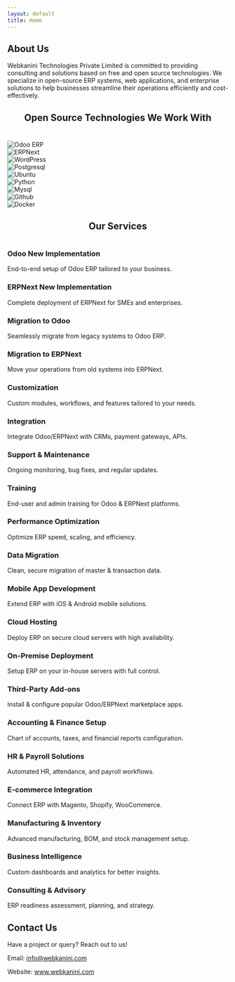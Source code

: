 ```yaml
---
layout: default
title: Home
---
```


<section id="about" class="intro">
  <h2>About Us</h2>
  <p>Webkanini Technologies Private Limited is committed to providing consulting and solutions based on free and open source technologies. We specialize in open-source ERP systems, web applications, and enterprise solutions to help businesses streamline their operations efficiently and cost-effectively.</p>
</section>

<section id="technologies">
  <h2 style="text-align:center; margin-bottom:40px;">Open Source Technologies We Work With</h2>
  <div class="logos-container">
    <!-- Replace with local files under assets/img/ (recommended) or keep external links -->
    <div class="logos"><img src="{{ '/assets/img/odoo.png' | relative_url }}" alt="Odoo ERP"></div>
    <div class="logos"><img src="{{ '/assets/img/erpnext.png' | relative_url }}" alt="ERPNext"></div>
    <div class="logos"><img src="{{ '/assets/img/wordpress.jpeg' | relative_url }}" alt="WordPress"></div>
    <div class="logos"><img src="{{ '/assets/img/postgresql.webp' | relative_url }}" alt="Postgresql"></div>
    <div class="logos"><img src="{{ '/assets/img/ubuntu.png' | relative_url }}" alt="Ubuntu"></div>
    <div class="logos"><img src="{{ '/assets/img/python.jpeg' | relative_url }}" alt="Python"></div>
    <div class="logos"><img src="{{ '/assets/img/mysql.png' | relative_url }}" alt="Mysql"></div>
    <div class="logos"><img src="{{ '/assets/img/github.jpeg' | relative_url }}" alt="Github"></div>
    <div class="logos"><img src="{{ '/assets/img/docker.svg' | relative_url }}" alt="Docker"></div>
  </div>
</section>

<!-- NEW SERVICES SECTION -->
<section id="services">
  <h2 style="text-align:center; margin-bottom:40px;">Our Services</h2>
  <div class="services-grid">
    <div class="service-box"><h3>Odoo New Implementation</h3><p>End-to-end setup of Odoo ERP tailored to your business.</p></div>
    <div class="service-box"><h3>ERPNext New Implementation</h3><p>Complete deployment of ERPNext for SMEs and enterprises.</p></div>
    <div class="service-box"><h3>Migration to Odoo</h3><p>Seamlessly migrate from legacy systems to Odoo ERP.</p></div>
    <div class="service-box"><h3>Migration to ERPNext</h3><p>Move your operations from old systems into ERPNext.</p></div>
    <div class="service-box"><h3>Customization</h3><p>Custom modules, workflows, and features tailored to your needs.</p></div>
    <div class="service-box"><h3>Integration</h3><p>Integrate Odoo/ERPNext with CRMs, payment gateways, APIs.</p></div>
    <div class="service-box"><h3>Support & Maintenance</h3><p>Ongoing monitoring, bug fixes, and regular updates.</p></div>
    <div class="service-box"><h3>Training</h3><p>End-user and admin training for Odoo & ERPNext platforms.</p></div>
    <div class="service-box"><h3>Performance Optimization</h3><p>Optimize ERP speed, scaling, and efficiency.</p></div>
    <div class="service-box"><h3>Data Migration</h3><p>Clean, secure migration of master & transaction data.</p></div>
    <div class="service-box"><h3>Mobile App Development</h3><p>Extend ERP with iOS & Android mobile solutions.</p></div>
    <div class="service-box"><h3>Cloud Hosting</h3><p>Deploy ERP on secure cloud servers with high availability.</p></div>
    <div class="service-box"><h3>On-Premise Deployment</h3><p>Setup ERP on your in-house servers with full control.</p></div>
    <div class="service-box"><h3>Third-Party Add-ons</h3><p>Install & configure popular Odoo/ERPNext marketplace apps.</p></div>
    <div class="service-box"><h3>Accounting & Finance Setup</h3><p>Chart of accounts, taxes, and financial reports configuration.</p></div>
    <div class="service-box"><h3>HR & Payroll Solutions</h3><p>Automated HR, attendance, and payroll workflows.</p></div>
    <div class="service-box"><h3>E-commerce Integration</h3><p>Connect ERP with Magento, Shopify, WooCommerce.</p></div>
    <div class="service-box"><h3>Manufacturing & Inventory</h3><p>Advanced manufacturing, BOM, and stock management setup.</p></div>
    <div class="service-box"><h3>Business Intelligence</h3><p>Custom dashboards and analytics for better insights.</p></div>
    <div class="service-box"><h3>Consulting & Advisory</h3><p>ERP readiness assessment, planning, and strategy.</p></div>
  </div>
</section>

<section id="contact">
  <h2>Contact Us</h2>
  <p>Have a project or query? Reach out to us!</p>
  <p>Email: <a href="mailto:info@webkanini.com">info@webkanini.com</a></p>
  <p>Website: <a href="https://www.webkanini.com" target="_blank">www.webkanini.com</a></p>
</section>